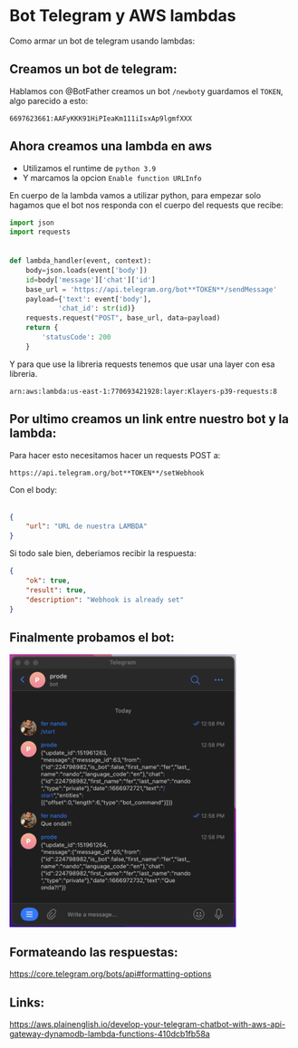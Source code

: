 # Bot Telegram y AWS lambdas

Como armar un bot de telegram usando lambdas:

## Creamos un bot de telegram:

Hablamos con @BotFather creamos un bot `/newbot`y guardamos el `TOKEN`, algo parecido a esto:

```
6697623661:AAFyKKK91HiPIeaKm111iIsxAp9lgmfXXX
```

## Ahora creamos una lambda en aws

- Utilizamos el runtime de `python 3.9` 
- Y marcamos la opcion `Enable function URLInfo`

En cuerpo de la lambda vamos a utilizar python, para empezar solo hagamos que el bot nos responda con el cuerpo del requests que recibe:

```python
import json
import requests


def lambda_handler(event, context):
    body=json.loads(event['body'])
    id=body['message']['chat']['id']
    base_url = 'https://api.telegram.org/bot**TOKEN**/sendMessage'
    payload={'text': event['body'],
            'chat_id': str(id)}
    requests.request("POST", base_url, data=payload)
    return {
        'statusCode': 200
    }

```
Y para que use la libreria requests tenemos que usar una layer con esa libreria.

```
arn:aws:lambda:us-east-1:770693421928:layer:Klayers-p39-requests:8
```
## Por ultimo creamos un link entre nuestro bot y la lambda:

Para hacer esto necesitamos hacer un requests POST a:
```
https://api.telegram.org/bot**TOKEN**/setWebhook
```

Con el body:

```json

{
    "url": "URL de nuestra LAMBDA"
}
```

Si todo sale bien, deberiamos recibir la respuesta:

```json
{
    "ok": true,
    "result": true,
    "description": "Webhook is already set"
}
```
## Finalmente probamos el bot:


<img src='test.png' width=400>

## Formateando las respuestas:

https://core.telegram.org/bots/api#formatting-options

## Links:

https://aws.plainenglish.io/develop-your-telegram-chatbot-with-aws-api-gateway-dynamodb-lambda-functions-410dcb1fb58a
